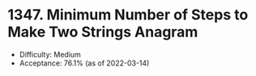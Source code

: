 # 1347. Minimum Number of Steps to Make Two Strings Anagram
- Difficulty: Medium
- Acceptance: 76.1% (as of 2022-03-14)
